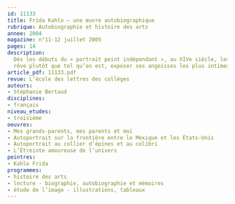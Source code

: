```yaml
---
id: 11133
title: Frida Kahlo – une œuvre autobiographique
rubrique: Autobiographie et histoire des arts
annee: 2004
magazine: n°11-12 juillet 2005
pages: 14
description: 
  Dès les débuts du « portrait peint indépendant », au XIVe siècle, les peintres se sont intéressés à eux-mêmes. L’aspect pratique de cette démarche – quel modèle plus obéissant que soi-même ? – se joint souvent à d’autres motivations – montrer sa virtuosité à d’éventuels acheteurs, témoigner de sa réussite sociale ou privée, se peindre tel qu’on se
  rêve plutôt que tel qu’on est, exposer ses angoisses les plus intimes, s’interroger sur son art… Au-delà de ces raisons, le peintre qui se peint, tel l’écrivain qui rédige son autoportrait ou travaille à son autobiographie, lance un défi radical à sa propre venue au monde qu’il se réapproprie par son œuvre. Afin de permettre aux élèves d’envisager un parallélisme fécond entre la démarche autobiographique des écrivains et celles des peintres, cet article propose une séance de deux heures qui prend appui sur quatre autoportraits de l’artiste mexicaine Frida Kahlo, dont la dimension autobiographique est explorée à travers une analyse essentiellement dénotative et référentielle.
article_pdf: 11133.pdf
revue: L’école des lettres des collèges
auteurs:
- Stéphanie Bertaud
disciplines:
- français
niveau_etudes:
- troisième
oeuvres:
- Mes grands-parents, mes parents et moi
- Autoportrait sur la frontière entre le Mexique et les États-Unis
- Autoportrait au collier d’épines et au colibri
- L’Étreinte amoureuse de l’univers
peintres:
- Kahlo Frida
programmes:
- histoire des arts
- lecture - biographie, autobiographie et mémoires
- étude de l’image - illustrations, tableaux
---
```

